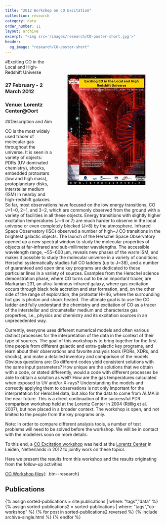 ```yaml
---
title: "2012 Workshop on CO Excitation"
collection: research
category: data
order_number: 11
layout: archive
excerpt: "<img src='/images/research/CO-poster-short.jpg'>"
header:
  og_image: "research/CO-poster-short"
---
```

<img align="right" src="/images/research/CO-poster.jpg" width="50%" HSPACE="50" VSPACE="50" />
#Exciting CO in the Local and High-Redshift Universe

### 27 February - 2 March 2012
### Venue: Lorentz Center@Oort

##Description and Aim

CO is the most widely used tracer of molecular gas throughout the universe. It is seen in a variety of objects: PDRs (UV dominated chemistry), shocks, embedded protostars (low and high mass), protoplanetary disks, interstellar medium (ISM) in nearby and high-redshift galaxies. So far, most observations have focused on the low energy transitions, CO J=1−0, 2−1, and 3−2, which are commonly observed from the ground with a variety of facilities in all these objects. Energy transitions with slightly higher excitation temperatures (J=6 or 7) are much harder to observe in the local universe or even completely blocked (J>8) by the atmosphere. Infrared Space Observatory (ISO) observed a number of high−J CO transitions in the brightest galactic objects. The launch of the Herschel Space Observatory opened up a new spectral window to study the molecular properties of objects at far-infrared and sub-millimeter wavelengths. The accessible wavelength range, ~55−600 μm, reveals new phases of the warm ISM, and makes it possible to study the molecular universe in a variety of conditions. Herschel systematically studies full CO ladders (up to J=38), and a number of guaranteed and open time key programs are dedicated to these particular lines in a variety of sources. Examples from the Herschel science demonstration phase, where CO turns out to be an important tracer, are Markarian 231, an ultra-luminous infrared galaxy, where gas excitation occurs through black hole accretion and star formation, and, on the other side of the range of exploration, the protostar HH46, where the surrounding hot gas is photon and shock heated. The ultimate goal is to use the CO ladder and fully understand the chemistry and excitation of CO as a tracer of the interstellar and circumstellar medium and characterize gas properties, i.e., physics and chemistry and its excitation sources in an unprecedented way.

Currently, everyone uses different numerical models and often various distinct processes for the interpretation of the data in the context of their type of sources. The goal of this workshop is to bring together for the first time people from different galactic and extra-galactic key programs, and learn about their observations and favorite analysis tools (PDRs, XDRs, and shocks), and make a detailed inventory and comparison of the models. Obvious questions are: Do different codes yield consistent solutions with the same input parameters? How unique are the solutions that we obtain with a code, or stated differently, would a code with different processes be able to obtain a solution as well? How are the gas temperatures calculated when exposed to UV and/or X-rays? Understanding the models and correctly applying them to observations is not only important for the interpretation for Herschel data, but also for the data to come from ALMA in the near future. This is a direct continuation of the successful PDR comparison workshop held at the Lorentz Center in 2004 (Röllig et al. 2007), but now placed in a broader context. The workshop is open, and not limited to the people from the key programs only.

Note: In order to compare different analysis tools, a number of test problems will need to be solved before the workshop. We will be in contact with the modellers soon on more details.

To this end, a [CO Excitation workshop](https://www.lorentzcenter.nl/exciting-co-in-the-local-and-high-redshift-universe.html) was held at the [Lorentz Center](https://www.lorentzcenter.nl) in Leiden, Netherlands in 2012 to jointly work on these topics

Here we present the results from this workshop and the results originating from the follow-up activities.

[CO Workshop files](https://github.com/markusroellig/CO-Excitation-Workshop){: .btn--research}

## Publications

{% assign sorted-publications = site.publications | where: "tags","data" %}
{% assign sorted-publications2 = sorted-publications | where: "tags","co-workshop" %}
{% for post in sorted-publications2 reversed %}
    {% include archive-single.html %}
{% endfor %}
